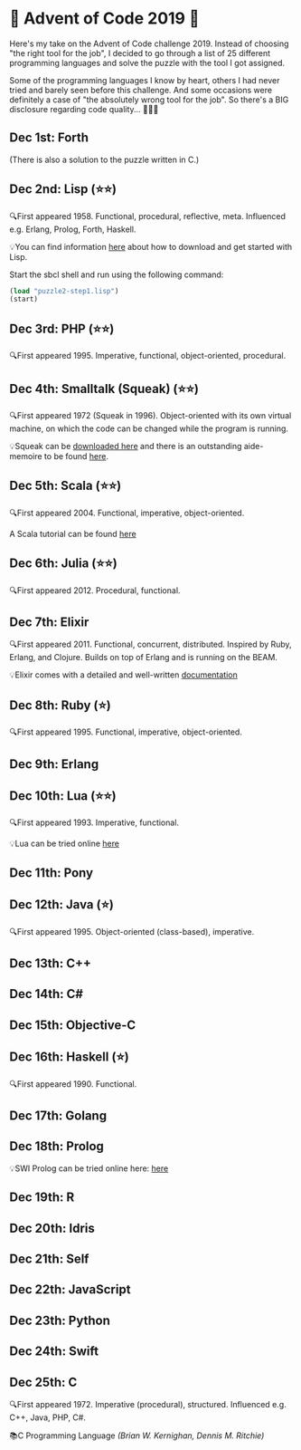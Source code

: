 # 🎄 Advent of Code 2019 🎄
Here's my take on the Advent of Code challenge 2019. Instead of choosing "the right tool for the job", I decided to go through a list of 25 different programming languages and solve the puzzle with the tool I got assigned.

Some of the programming languages I know by heart, others I had never tried and barely seen before this challenge. And some occasions were definitely a case of "the absolutely wrong tool for the job". So there's a BIG disclosure regarding code quality... 🙈🙈🙈

## Dec 1st: Forth


(There is also a solution to the puzzle written in C.)

## Dec 2nd: Lisp (⭐️⭐️)
🔍First appeared 1958. Functional, procedural, reflective, meta. Influenced e.g. Erlang, Prolog, Forth, Haskell.

💡You can find information [here](https://lisp-lang.org/learn/getting-started/) about how to download and get started with Lisp.

Start the sbcl shell and run using the following command:

```lisp
(load "puzzle2-step1.lisp")
(start)
```

## Dec 3rd: PHP (⭐️⭐️)
🔍First appeared 1995. Imperative, functional, object-oriented, procedural.

## Dec 4th: Smalltalk (Squeak) (⭐️⭐️)
🔍First appeared 1972 (Squeak in 1996). Object-oriented with its own virtual machine, on which the code can be changed while the program is running.

💡Squeak can be [downloaded here](https://squeak.org/) and there is an outstanding aide-memoire to be found [here](https://wiki.squeak.org/squeak/5699).

## Dec 5th: Scala (⭐️⭐️)
🔍First appeared 2004. Functional, imperative, object-oriented.

A Scala tutorial can be found [here](https://www.tutorialspoint.com/scala/index.htm)

## Dec 6th: Julia (⭐️⭐️)
🔍First appeared 2012. Procedural, functional.

## Dec 7th: Elixir
🔍First appeared 2011. Functional, concurrent, distributed. Inspired by Ruby, Erlang, and Clojure. Builds on top of Erlang and is running on the BEAM.

💡Elixir comes with a detailed and well-written [documentation](https://hexdocs.pm/elixir)

## Dec 8th: Ruby (⭐️)
🔍First appeared 1995. Functional, imperative, object-oriented.

## Dec 9th: Erlang

## Dec 10th: Lua (⭐️⭐️)
🔍First appeared 1993. Imperative, functional.

💡Lua can be tried online [here](https://www.lua.org/cgi-bin/demo)

## Dec 11th: Pony

## Dec 12th: Java (⭐️)
🔍First appeared 1995. Object-oriented (class-based), imperative.

## Dec 13th: C++

## Dec 14th: C#

## Dec 15th: Objective-C

## Dec 16th: Haskell (⭐️)
🔍First appeared 1990. Functional.

## Dec 17th: Golang

## Dec 18th: Prolog
💡SWI Prolog can be tried online here: [here](https://swish.swi-prolog.org)

## Dec 19th: R

## Dec 20th: Idris 

## Dec 21th: Self 

## Dec 22th: JavaScript 

## Dec 23th: Python 

## Dec 24th: Swift 

## Dec 25th: C
🔍First appeared 1972. Imperative (procedural), structured. Influenced e.g. C++, Java, PHP, C#.

📚C Programming Language *(Brian W. Kernighan, Dennis M. Ritchie)*
 